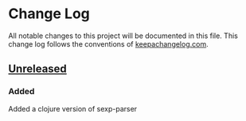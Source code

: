# Change Log
All notable changes to this project will be documented in this file. This change log follows the conventions of [keepachangelog.com](http://keepachangelog.com/).

## [Unreleased]
### Added
Added a clojure version of sexp-parser


[Unreleased]: https://github.com/your-name/sexp-parser/compare/0.1.1...HEAD
